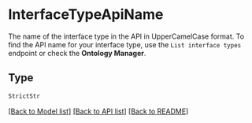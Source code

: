 # InterfaceTypeApiName

The name of the interface type in the API in UpperCamelCase format. To find the API name for your interface
type, use the `List interface types` endpoint or check the **Ontology Manager**.


## Type
```python
StrictStr
```


[[Back to Model list]](../../../README.md#models-v1-link) [[Back to API list]](../../README.md#documentation-for-api-endpoints) [[Back to README]](../../README.md)
